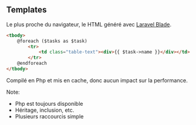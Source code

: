 ## Templates

Le plus proche du navigateur, le HTML généré avec [Laravel Blade](https://laravel.com/docs/5.5/blade).

```html
<tbody>
    @foreach ($tasks as $task)
        <tr>
            <td class="table-text"><div>{{ $task->name }}</div></td>
        </tr>
    @endforeach
</tbody>
```

Compilé en Php et mis en cache, donc aucun impact sur la performance.

Note:
- Php est toujours disponible
- Héritage, inclusion, etc.
- Plusieurs raccourcis simple
